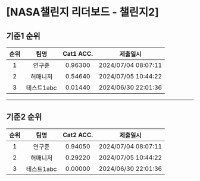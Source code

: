 # [NASA챌린지 리더보드 - 챌린지2]
## 기준1 순위
| 순위 | 팀명 | Cat1 ACC. | 제출일시 |
|:----:|:----:|:-----:|:----:|
| 1 | 연구준 | 0.96300 | 2024/07/04 08:07:11 |
| 2 | 허매니저 | 0.54640 | 2024/07/05 10:44:22 |
| 3 | 테스트1abc | 0.01440 | 2024/06/30 22:01:36 |
___
## 기준2 순위
| 순위 | 팀명 | Cat2 ACC. | 제출일시 |
|:----:|:----:|:-----:|:----:|
| 1 | 연구준 | 0.94050 | 2024/07/04 08:07:11 |
| 2 | 허매니저 | 0.29220 | 2024/07/05 10:44:22 |
| 3 | 테스트1abc | 0.00000 | 2024/06/30 22:01:36 |
